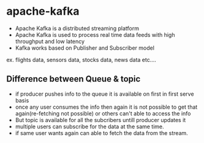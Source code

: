 # apache-kafka
* Apache Kafka is a distributed streaming platform
* Apache Kafka is used to process real time data feeds with high throughput and low latency
* Kafka works based on Publisher and Subscriber model

ex. flights data, sensors data, stocks data, news data etc....

## Difference between Queue & topic
* if producer pushes info to the queue it is available on first in first serve basis
* once any user consumes the info then again it is not possible to get that again(re-fetching not possible) or others can't able to access the info
* But topic is available for all the subcribers untill producer updates it
* multiple users can subscribe for the data at the same time.
* if same user wants again can able to fetch the data from the stream.


